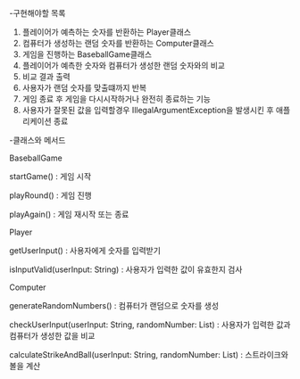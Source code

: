 -구현해야할 목록
  1. 플레이어가 예측하는 숫자를 반환하는 Player클래스
  2. 컴퓨터가 생성하는 랜덤 숫자를 반환하는 Computer클래스
  3. 게임을 진행하는 BaseballGame클래스
  4. 플레이어가 예측한 숫자와 컴퓨터가 생성한 랜덤 숫자와의 비교
  5. 비교 결과 출력
  6. 사용자가  랜덤 숫자를 맞출떄까지 반복
  7. 게임 종료 후 게임을 다시시작하거나 완전히 종료하는 기능
  8. 사용자가 잘못된 값을 입력할경우 IllegalArgumentException을 발생시킨 후  애플리케이션 종료

-클래스와 메서드


BaseballGame

  startGame() : 게임 시작

  playRound() : 게임 진행

  playAgain() : 게임 재시작 또는 종료




Player

  getUserInput() : 사용자에게 숫자를 입력받기

  isInputValid(userInput: String) : 사용자가 입력한 값이 유효한지 검사




Computer

  generateRandomNumbers() :  컴퓨터가 랜덤으로 숫자를 생성

  checkUserInput(userInput: String, randomNumber: List<Int>) : 사용자가 입력한 값과 컴퓨터가 생성한 값을 비교

  calculateStrikeAndBall(userInput: String, randomNumber: List<Int>) : 스트라이크와 볼을 계산




